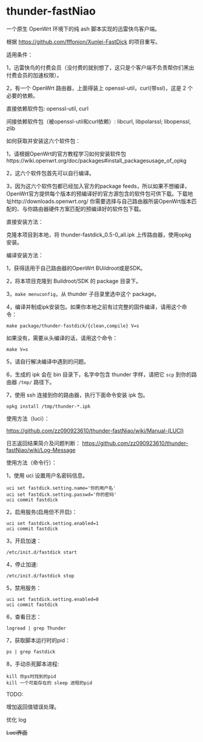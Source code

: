 # thunder-fastNiao
一个原生 OpenWrt 环境下的纯 ash 脚本实现的迅雷快鸟客户端。

根据 https://github.com/fffonion/Xunlei-FastDick 的项目重写。
 
适用条件：

1，迅雷快鸟的付费会员（没付费的就别想了，这只是个客户端不负责帮你们黑出付费会员的加速权限）。

2，有一个 OpenWrt 路由器，上面得装上 openssl-util，curl(带ssl)，这是 2 个必要的依赖。

直接依赖软件包: openssl-util, curl

间接依赖软件包（被openssl-util和curl依赖）: libcurl, libpolarssl; libopenssl, zlib

如何获取并安装这六个软件包：

1，请根据OpenWrt的官方教程学习如何安装软件包https://wiki.openwrt.org/doc/packages#install_packagesusage_of_opkg

2，这六个软件包首先可以自行编译。

3，因为这六个软件包都已经加入官方的package feeds，所以如果不想编译，OpenWrt官方提供每个版本的预编译好的官方源包含的软件包可供下载。下载地址http://downloads.openwrt.org/ 你需要选择与自己路由器所装OpenWrt版本匹配的、与你路由器硬件方案匹配的预编译好的软件包下载。


直接安装方法：

克隆本项目到本地，将 thunder-fastdick_0.5-0_all.ipk 上传路由器，使用opkg 安装。

编译安装方法：

1，获得适用于自己路由器的OpenWrt BUildroot或是SDK。

2，将本项目克隆到 Buildroot/SDK 的 package 目录下。

3，`make menuconfig`，从 thunder 子目录里选中这个 package。

4，编译并制成ipk安装包。如果你本地之前有过完整的固件编译，请用这个命令：

    make package/thunder-fastdick/{clean,compile} V=s
    
如果没有，需要从头编译的话，请用这个命令：

    make V=s
   
5，请自行解决编译中遇到的问题。

6，生成的 ipk 会在 bin 目录下，名字中包含 thunder 字样，请把它 `scp` 到你的路由器 `/tmp/` 路径下。

7，使用 ssh 连接到你的路由器，执行下面命令安装 ipk 包。

    opkg install /tmp/thunder-*.ipk
    
使用方法（luci）：

https://github.com/zz090923610/thunder-fastNiao/wiki/Manual-(LUCI)

日志返回结果简介及问题判断： https://github.com/zz090923610/thunder-fastNiao/wiki/Log-Message

使用方法（命令行）：


1，使用 uci 设置用户名密码信息。

    uci set fastdick.setting.name='你的用户名'
    uci set fastdick.setting.passwd='你的密码'
    uci commit fastdick
    
2，启用服务(启用但不开启)：
  
    uci set fastdick.setting.enabled=1
    uci commit fastdick

3，开启加速：

    /etc/init.d/fastdick start
  
4，停止加速:
  
    /etc/init.d/fastdick stop

5，禁用服务：
  
    uci set fastdick.setting.enabled=0
    uci commit fastdick
  
6，查看日志：
 
    logread | grep Thunder
  
7，获取脚本运行时的pid：

    ps | grep fastdick

8，手动杀死脚本进程:

    kill 你ps时找到的pid
    kill 一个可能存在的 sleep 进程的pid


TODO:

增加返回值错误处理。

优化 log

<del>Luci界面<del>


